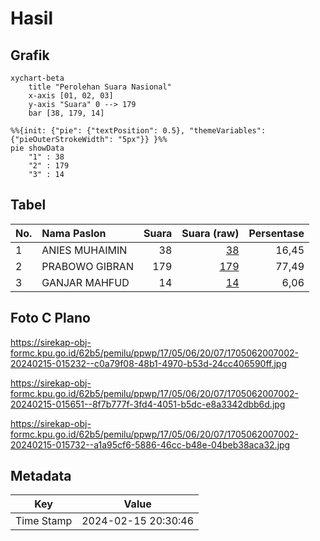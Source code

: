 # Hasil

## Grafik

```mermaid
xychart-beta
    title "Perolehan Suara Nasional"
    x-axis [01, 02, 03]
    y-axis "Suara" 0 --> 179
    bar [38, 179, 14]
```

```mermaid
%%{init: {"pie": {"textPosition": 0.5}, "themeVariables": {"pieOuterStrokeWidth": "5px"}} }%%
pie showData
    "1" : 38
    "2" : 179
    "3" : 14
```

## Tabel

| No. | Nama Paslon    | Suara | Suara (raw) | Persentase |
|:--- |:-------------- | -----:| -----------:| ----------:|
| 1   | ANIES MUHAIMIN | 38    | [38][p-1]   | 16,45      |
| 2   | PRABOWO GIBRAN | 179   | [179][p-2]  | 77,49      |
| 3   | GANJAR MAHFUD  | 14    | [14][p-3]   | 6,06       |


[p-1]: https://github.com/gigit-pemilu/pemilu-2024/blob/main/pilpres/hitung-suara/sub/17-bengkulu/sub/05-seluma/sub/06-air-periukan/sub/2007-keban-agung/sub/002-tps/sub/paslon-1.txt
[p-2]: https://github.com/gigit-pemilu/pemilu-2024/blob/main/pilpres/hitung-suara/sub/17-bengkulu/sub/05-seluma/sub/06-air-periukan/sub/2007-keban-agung/sub/002-tps/sub/paslon-2.txt
[p-3]: https://github.com/gigit-pemilu/pemilu-2024/blob/main/pilpres/hitung-suara/sub/17-bengkulu/sub/05-seluma/sub/06-air-periukan/sub/2007-keban-agung/sub/002-tps/sub/paslon-3.txt

## Foto C Plano

https://sirekap-obj-formc.kpu.go.id/62b5/pemilu/ppwp/17/05/06/20/07/1705062007002-20240215-015232--c0a79f08-48b1-4970-b53d-24cc406590ff.jpg

https://sirekap-obj-formc.kpu.go.id/62b5/pemilu/ppwp/17/05/06/20/07/1705062007002-20240215-015651--8f7b777f-3fd4-4051-b5dc-e8a3342dbb6d.jpg

https://sirekap-obj-formc.kpu.go.id/62b5/pemilu/ppwp/17/05/06/20/07/1705062007002-20240215-015732--a1a95cf6-5886-46cc-b48e-04beb38aca32.jpg


## Metadata

| Key        | Value               |
| ---------- | ------------------- |
| Time Stamp | 2024-02-15 20:30:46 |




